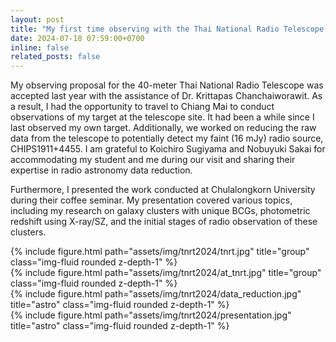 ```yaml
---
layout: post
title: "My first time observing with the Thai National Radio Telescope in Chiang Mai"
date: 2024-07-18 07:59:00+0700
inline: false
related_posts: false
---
```


My observing proposal for the 40-meter Thai National Radio Telescope was accepted last year with the assistance of Dr. Krittapas Chanchaiworawit. As a result, I had the opportunity to travel to Chiang Mai to conduct observations of my target at the telescope site. It had been a while since I last observed my own target. Additionally, we worked on reducing the raw data from the telescope to potentially detect my faint (16 mJy) radio source, CHIPS1911+4455. I am grateful to Koichiro Sugiyama and Nobuyuki Sakai for accommodating my student and me during our visit and sharing their expertise in radio astronomy data reduction.

Furthermore, I presented the work conducted at Chulalongkorn University during their coffee seminar. My presentation covered various topics, including my research on galaxy clusters with unique BCGs, photometric redshift using X-ray/SZ, and the initial stages of radio observation of these clusters. 

<div class="row">
    <div class="col-sm mt-3 mt-md-0">
        {% include figure.html path="assets/img/tnrt2024/tnrt.jpg" title="group" class="img-fluid rounded z-depth-1" %}
    </div>
</div>

<div class="row">
    <div class="col-sm mt-3 mt-md-0">
        {% include figure.html path="assets/img/tnrt2024/at_tnrt.jpg" title="group" class="img-fluid rounded z-depth-1" %}
    </div>
</div>

<div class="row">
    <div class="col-sm mt-3 mt-md-0">
        {% include figure.html path="assets/img/tnrt2024/data_reduction.jpg" title="astro" class="img-fluid rounded z-depth-1" %}
    </div>
</div>

<div class="row">
    <div class="col-sm mt-3 mt-md-0">
        {% include figure.html path="assets/img/tnrt2024/presentation.jpg" title="astro" class="img-fluid rounded z-depth-1" %}
    </div>
</div>